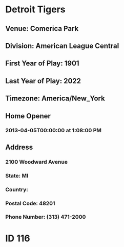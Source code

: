 # Detroit Tigers
## Venue: Comerica Park
## Division: American League Central
## First Year of Play: 1901
## Last Year of Play: 2022
## Timezone: America/New_York
## Home Opener
### 2013-04-05T00:00:00 at 1:08:00 PM
## Address
### 2100 Woodward Avenue
### State: MI
### Country: 
### Postal Code: 48201
### Phone Number: (313) 471-2000
# ID 116